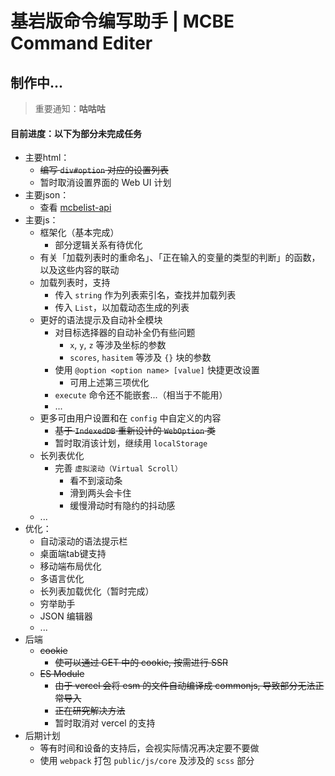# 基岩版命令编写助手 | MCBE Command Editer

## 制作中...

> 重要通知：**咕咕咕**

#### 目前进度：以下为部分未完成任务

- 主要html：
    - ~~编写 `div#option` 对应的设置列表~~
    - 暂时取消设置界面的 Web UI 计划
- 主要json：
    - 查看 [mcbelist-api](https://github.com/PFiS1737/mcbelist-api)
- 主要js：
    - 框架化（基本完成）
        - 部分逻辑关系有待优化
    - 有关「加载列表时的重命名」、「正在输入的变量的类型的判断」的函数，以及这些内容的联动
    - 加载列表时，支持
        - 传入 `string` 作为列表索引名，查找并加载列表
        - 传入 `List`，以加载动态生成的列表
    - 更好的语法提示及自动补全模块
        - 对目标选择器的自动补全仍有些问题
            - `x`, `y`, `z` 等涉及坐标的参数
            - `scores`, `hasitem` 等涉及 `{}` 块的参数
        - 使用 `@option <option name> [value]` 快捷更改设置
            - 可用上述第三项优化
        - `execute` 命令还不能嵌套...（相当于不能用）
        - ...
    - 更多可由用户设置和在 `config` 中自定义的内容
        - ~~基于 `IndexedDB` 重新设计的 `WebOption` 类~~
        - 暂时取消该计划，继续用 `localStorage`
    - 长列表优化
        - 完善 `虚拟滚动（Virtual Scroll）`
            - 看不到滚动条
            - 滑到两头会卡住
            - 缓慢滑动时有隐约的抖动感
    - ...
- 优化：
    - 自动滚动的语法提示栏
    - 桌面端tab键支持
    - 移动端布局优化
    - 多语言优化
    - 长列表加载优化（暂时完成）
    - 穷举助手
    - JSON 编辑器
    - ...
- 后端
    - ~~cookie~~
        - ~~使可以通过 GET 中的 cookie, 按需进行 SSR~~
    - ~~ES Module~~
        - ~~由于 vercel 会将 esm 的文件自动编译成 commonjs, 导致部分无法正常导入~~
        - ~~正在研究解决方法~~
        - 暂时取消对 vercel 的支持
- 后期计划
    - 等有时间和设备的支持后，会视实际情况再决定要不要做
    - 使用 `webpack` 打包 `public/js/core` 及涉及的 `scss` 部分
